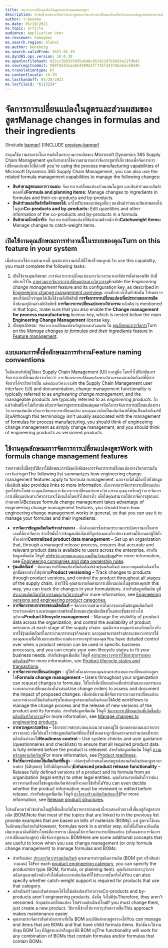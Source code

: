 ```yaml
---
title: จัดการการเปลี่ยนแปลงในสูตรและส่วนผสมของสูตร
description: หัวข้อนี้จะอธิบายวิธีการจัดการสูตรและจัดการการเปลี่ยนแปลงเพื่อประมวลผลข้อมูลหลักของการผลิต
author: t-benebo
ms.date: 05/19/2021
ms.topic: article
audience: Application User
ms.reviewer: kamaybac
ms.search.region: Global
ms.author: benebotg
ms.search.validFrom: 2021-05-19
ms.dyn365.ops.version: 10.0.20
ms.openlocfilehash: 825cc5b9355695a648c857e5197b5b93a21fdb43
ms.sourcegitcommit: 588f8343aaa654309d2ff735fd437dba6acd9d46
ms.translationtype: HT
ms.contentlocale: th-TH
ms.lasthandoff: 05/28/2021
ms.locfileid: "6115224"
---
```

# <a name="manage-changes-in-formulas-and-their-ingredients"></a><span data-ttu-id="3c074-103">จัดการการเปลี่ยนแปลงในสูตรและส่วนผสมของสูตร</span><span class="sxs-lookup"><span data-stu-id="3c074-103">Manage changes in formulas and their ingredients</span></span>

[!include [banner](../includes/banner.md)]
[!INCLUDE [preview-banner](../includes/preview-banner.md)]

<span data-ttu-id="3c074-104">ถ้าคุณใช้ความสามารถในการผลิตในกระบวนการผลิตของ Microsoft Dynamics 365 Supply Chain Management คุณยังสามารถใช้ความสามารถการจัดการสูตรที่เกี่ยวข้องเพื่อจัดการการเปลี่ยนแปลงต่อไปนี้ด้วย</span><span class="sxs-lookup"><span data-stu-id="3c074-104">If you're using the process manufacturing capabilities of Microsoft Dynamics 365 Supply Chain Management, you can also use the related formula management capabilities to manage the following changes:</span></span>

- <span data-ttu-id="3c074-105">**สินค้าตามสูตรและการวางแผน:** จัดการการเปลี่ยนแปลงส่วนผสมในสูตร และสินค้าร่วมและสินค้าพลอยได้</span><span class="sxs-lookup"><span data-stu-id="3c074-105">**Formula and planning items:** Manage changes to ingredients in formulas and their co-products and by-products.</span></span>
- <span data-ttu-id="3c074-106">**สินค้าร่วมและสินค้าสินค้าพลอยได้:** แก้ไขปริมาณและข้อมูลอื่นๆ ของสินค้าร่วมและสินค้าพลอยได้ในสูตร</span><span class="sxs-lookup"><span data-stu-id="3c074-106">**Co-products and by-products:** Edit quantities and other information of the co-products and by-products in a formula.</span></span>
- <span data-ttu-id="3c074-107">**สินค้าตามน้ำหนักจริง:** จัดการการเปลี่ยนแปลงที่สินค้าตามน้ําหนักจริง</span><span class="sxs-lookup"><span data-stu-id="3c074-107">**Catchweight items:** Manage changes to catch-weight items.</span></span>

## <a name="turn-on-this-feature-in-your-system"></a><span data-ttu-id="3c074-108">เปิดใช้งานคุณลักษณะการทำงานนี้ในระบบของคุณ</span><span class="sxs-lookup"><span data-stu-id="3c074-108">Turn on this feature in your system</span></span>

<span data-ttu-id="3c074-109">เมื่อต้องการใช้ความสามารถนี้ คุณต้องทำงานต่อไปนี้ให้เสร็จสมบูรณ์:</span><span class="sxs-lookup"><span data-stu-id="3c074-109">To use this capability, you must complete the following tasks:</span></span>

1. <span data-ttu-id="3c074-110">เปิดใช้งานคุณลักษณะ *การจัดการการเปลี่ยนแปลงทางวิศวกรรม* และคีย์การตั้งค่าคอนฟิก ดังที่อธิบายไว้ใน [ภาพรวมการจัดการการเปลี่ยนแปลงทางวิศวกรรม](product-engineering-overview.md)</span><span class="sxs-lookup"><span data-stu-id="3c074-110">Enable the *Engineering change management* feature and its configuration key, as described in [Engineering change management overview](product-engineering-overview.md).</span></span> <span data-ttu-id="3c074-111">ตามที่กล่าวถึงในหัวข้อนั้น โปรดตรวจสอบให้แน่ใจว่าคุณได้เปิดใช้งานคีย์ลิขสิทธิ์ **การจัดการการเปลี่ยนแปลงเพื่อประมวลผลการผลิต** ซึ่งซ้อนอยู่ด้านล่างคีย์ลิขสิทธิ์ **การจัดการการเปลี่ยนแปลงทางวิศวกรรม** หลัก</span><span class="sxs-lookup"><span data-stu-id="3c074-111">As is mentioned in that topic, make sure that you also enable the **Change management for process manufacturing** license key, which is nested below the main **Engineering Change Management** license key.</span></span>
1. <span data-ttu-id="3c074-112">เปิดคุณลักษณะ *จัดการการเปลี่ยนแปลงกับสูตรและส่วนผสม* ใน [คุณลักษณะการจัดการ](../../fin-ops-core/fin-ops/get-started/feature-management/feature-management-overview.md)</span><span class="sxs-lookup"><span data-stu-id="3c074-112">Turn on the *Manage changes to formulas and their ingredients* feature in [Feature management](../../fin-ops-core/fin-ops/get-started/feature-management/feature-management-overview.md).</span></span>

## <a name="feature-naming-conventions"></a><span data-ttu-id="3c074-113">แบบแผนการตั้งชื่อลักษณะการทำงาน</span><span class="sxs-lookup"><span data-stu-id="3c074-113">Feature naming conventions</span></span>

<span data-ttu-id="3c074-114">ในอินเทอร์เฟสผู้ใช้ของ Supply Chain Management (UI) และคู่มือ โดยทั่วไปฟังก์ชันการจัดการการเปลี่ยนแปลงจะเรียกว่า *การจัดการการเปลี่ยนแปลงทางวิศวกรรม* และผลิตภัณฑ์ที่มีการจัดการได้จะเรียกว่าเป็น *ผลิตภัณฑ์วิศวกรรม*</span><span class="sxs-lookup"><span data-stu-id="3c074-114">In the Supply Chain Management user interface (UI) and documentation, change management functionality is typically referred to as *engineering change management*, and the manageable products are typically referred to as *engineering products*.</span></span> <span data-ttu-id="3c074-115">ถึงแม้ว่าศัพท์นี้จะไม่เกี่ยวข้องกับการจัดการสูตรการผลิตแต่คุณควรนึกถึงการจัดการการเปลี่ยนแปลงทางวิศวกรรมเช่นเดียวกับการจัดการการเปลี่ยนแปลง และคุณควรคิดเป็นผลิตภัณฑ์ที่มีรุ่นเป็นผลิตภัณฑ์ที่มีรุ่น</span><span class="sxs-lookup"><span data-stu-id="3c074-115">Although this terminology isn't usually associated with the management of formulas for process manufacturing, you should think of engineering change management as simply change management, and you should think of engineering products as versioned products.</span></span>

## <a name="work-with-formula-change-management-features"></a><span data-ttu-id="3c074-116">ใช้งานคุณลักษณะการจัดการการเปลี่ยนแปลงสูตร</span><span class="sxs-lookup"><span data-stu-id="3c074-116">Work with formula change management features</span></span>

<span data-ttu-id="3c074-117">รายการต่อไปนี้สรุปวิธีการใช้ลักษณะการมีผลบังคับของการจัดการการเปลี่ยนแปลงทางวิศวกรรมกับการจัดการสูตร</span><span class="sxs-lookup"><span data-stu-id="3c074-117">The following list summarizes how engineering change management features apply to formula management.</span></span> <span data-ttu-id="3c074-118">นอกจากนี้ยังมีลิงค์ไปยังข้อมูลเพิ่มเติม</span><span class="sxs-lookup"><span data-stu-id="3c074-118">It also provides links to more information.</span></span> <span data-ttu-id="3c074-119">เนื่องจากการจัดการการเปลี่ยนแปลงสูตรใช้ประโยชน์จากคุณลักษณะการจัดการการเปลี่ยนแปลงทางวิศวกรรม คุณควรเรียนรู้ว่าการจัดการการเปลี่ยนแปลงทางวิศวกรรมจะใช้งานได้โดยทั่วไปอย่างไร เพื่อให้คุณสามารถใช้การจัดการสูตรและส่วนผสมได้</span><span class="sxs-lookup"><span data-stu-id="3c074-119">Because formula change management takes advantage of engineering change management features, you should learn how engineering change management works in general, so that you can use it to manage your formulas and their ingredients.</span></span>

- <span data-ttu-id="3c074-120">**การจัดการข้อมูลผลิตภัณฑ์จากส่วนกลาง** - ตั้งค่าองค์กรซึ่งผ่านกระบวนการปล่อยงานลงในสายงานที่มีการจัดการ ช่วยให้มั่นใจว่าข้อมูลผลิตภัณฑ์ที่ถูกต้องและเกี่ยวข้องจะพร้อมใช้งานแก่ผู้ใช้ทั่วทั้งองค์กร</span><span class="sxs-lookup"><span data-stu-id="3c074-120">**Centralized product data management** – Set up an organization that, through a managed release process, ensures that accurate and relevant product data is available to users across the enterprise.</span></span> <span data-ttu-id="3c074-121">สำหรับข้อมูลเพิ่มเติม ให้ดูที่ [บริษัทวิศวกรรมและกฎความเป็นเจ้าของข้อมูล](engineering-org-data-ownership-rules.md)</span><span class="sxs-lookup"><span data-stu-id="3c074-121">For more information, see [Engineering companies and data ownership rules](engineering-org-data-ownership-rules.md).</span></span>
- <span data-ttu-id="3c074-122">**รุ่นผลิตภัณฑ์** – ติดตามการเปลี่ยนแปลงที่ผลิตภัณฑ์ผ่านรุ่นผลิตภัณฑ์ และควบคุมผลิตภัณฑ์ในทุกขั้นของห่วงโซ่อุปทาน</span><span class="sxs-lookup"><span data-stu-id="3c074-122">**Product versioning** – Track changes to products through product versions, and control the product throughout all stages of the supply chain.</span></span> <span data-ttu-id="3c074-123">ด้วยวิธีนี้ คุณสามารถติดตามการเปลี่ยนแปลงในสูตรของคุณ</span><span class="sxs-lookup"><span data-stu-id="3c074-123">In this way, you can track the changes in your formulations.</span></span> <span data-ttu-id="3c074-124">สำหรับข้อมูลเพิ่มเติม ดูที่ [ประเภทผลิตภัณฑ์วิศวกรรมและรุ่นวิศวกรรม](engineering-versions-product-category.md)</span><span class="sxs-lookup"><span data-stu-id="3c074-124">For more information, see [Engineering versions and engineering product categories](engineering-versions-product-category.md).</span></span>
- <span data-ttu-id="3c074-125">**การจัดการรอบการขายของผลิตภัณฑ์** – จัดการความสามารถในการมองเห็นข้อมูลผลิตภัณฑ์ระหว่างองค์กร และควบคุมความพร้อมใช้งานของรุ่นผลิตภัณฑ์ในแต่ละขั้นของห่วงโซ่อุปทาน</span><span class="sxs-lookup"><span data-stu-id="3c074-125">**Product lifecycle management** – Manage the visibility of product data across the organization, and control the availability of product versions at each stage of the supply chain.</span></span> <span data-ttu-id="3c074-126">คุณมีการควบคุมอย่างละเอียดเกี่ยวกับการใช้รุ่นผลิตภัณฑ์ในกระบวนการทางธุรกิจเฉพาะ และคุณสามารถสร้างสถานะของวงจรการใช้ของคุณเองเพื่อให้เหมาะสมกับความต้องการทางธุรกิจของคุณ</span><span class="sxs-lookup"><span data-stu-id="3c074-126">You have detailed control over when a product version can be used in specific business processes, and you can create your own lifecycle states to fit your business needs.</span></span> <span data-ttu-id="3c074-127">สำหรับข้อมูลเพิ่มเติม ให้ดูที่ [สถานะของวงจรการใช้และธุรกรรมของผลิตภัณฑ์](product-lifecycle-state-transactions.md)</span><span class="sxs-lookup"><span data-stu-id="3c074-127">For more information, see [Product lifecycle states and transactions](product-lifecycle-state-transactions.md).</span></span>
- <span data-ttu-id="3c074-128">**การจัดการการเปลี่ยนแปลงสูตร** – ผู้ใช้ทั่วทั้งองค์กรของคุณสามารถร้องขอการเปลี่ยนแปลงสูตรได้</span><span class="sxs-lookup"><span data-stu-id="3c074-128">**Formula change management** – Users throughout your organization can request changes to formulas.</span></span> <span data-ttu-id="3c074-129">ใช้ใบสั่งที่เปลี่ยนแปลงเพื่อประเมินและเอกสารผลกระทบของการเปลี่ยนแปลงที่นําเสนอ</span><span class="sxs-lookup"><span data-stu-id="3c074-129">Use change orders to assess and document the impact of proposed changes.</span></span> <span data-ttu-id="3c074-130">เพิ่มลำดับงานเพื่อจัดการกระบวนการเปลี่ยนแปลงและการนำออกใช้ผลิตภัณฑ์รุ่นใหม่และสูตรของผลิตภัณฑ์ออกใช้</span><span class="sxs-lookup"><span data-stu-id="3c074-130">Add workflows to manage the change process and the release of new versions of the product and its formula.</span></span> <span data-ttu-id="3c074-131">สำหรับข้อมูลเพิ่มเติม ให้ดูที่ [จัดการการเปลี่ยนแปลงที่เกิดขึ้นกับผลิตภัณฑ์วิศวกรรม](engineering-change-management.md)</span><span class="sxs-lookup"><span data-stu-id="3c074-131">For more information, see [Manage changes to engineering products](engineering-change-management.md).</span></span>
- <span data-ttu-id="3c074-132">**การควบคุมความพร้อม** – ใช้การตรวจสอบระบบและแนวทางของผู้ใช้ (แบบสอบถามและรายการตรวจสอบ) เพื่อให้แน่ใจว่าข้อมูลผลิตภัณฑ์ที่ต้องใช้ทั้งหมดจะถูกป้อนอย่างครบถ้วนก่อนที่จะนําผลิตภัณฑ์ออกใช้</span><span class="sxs-lookup"><span data-stu-id="3c074-132">**Readiness control** – Use system checks and user guidance (questionnaires and checklists) to ensure that all required product data is fully entered before the product is released.</span></span> <span data-ttu-id="3c074-133">สำหรับข้อมูลเพิ่มเติม ให้ดูที่ [ความพร้อมของผลิตภัณฑ์](product-readiness.md)</span><span class="sxs-lookup"><span data-stu-id="3c074-133">For more information, see [Product readiness](product-readiness.md).</span></span>
- <span data-ttu-id="3c074-134">**ฟังก์ชันการนำออกใช้ผลิตภัณฑ์ขั้นสูง** – ปล่อยรุ่นที่กําหนดโดยสมบูรณ์ของผลิตภัณฑ์และสูตรจากองค์กร (นิติบุคคล) ไปยังนิติบุคคลอื่นๆ</span><span class="sxs-lookup"><span data-stu-id="3c074-134">**Enhanced product release functionality** – Release fully defined versions of a product and its formula from an organization (legal entity) to other legal entities.</span></span> <span data-ttu-id="3c074-135">คุณยังสามารถตัดสินใจว่าต้องตรวจทานหรือแก้ไขข้อมูลผลิตภัณฑ์ก่อนที่จะออกใช้หรือไม่</span><span class="sxs-lookup"><span data-stu-id="3c074-135">You can even decide whether the product information must be reviewed or edited before release.</span></span> <span data-ttu-id="3c074-136">สำหรับข้อมูลเพิ่มเติม ให้ดูที่ [นำโครงสร้างผลิตภัณฑ์ออกใช้](release-product-structure.md)</span><span class="sxs-lookup"><span data-stu-id="3c074-136">For more information, see [Release product structures](release-product-structure.md).</span></span>

<span data-ttu-id="3c074-137">โปรดสังเกตว่าหัวข้อส่วนใหญ่ที่เชื่อมโยงกับในรายการก่อนหน้านี้จะแสดงตัวอย่างซึ่งขึ้นอยู่กับสูตรการผลิต (BOM)</span><span class="sxs-lookup"><span data-stu-id="3c074-137">Note that most of the topics that are linked to in the previous list provide examples that are based on bills of materials (BOMs).</span></span> <span data-ttu-id="3c074-138">แต่ สูตรจะใช้งานในลักษณะที่คล้ายกัน</span><span class="sxs-lookup"><span data-stu-id="3c074-138">However, formulas work in a similar way.</span></span> <span data-ttu-id="3c074-139">ต่อไปนี้เป็นแนวคิดเพิ่มเติมบางแนวคิดที่มีประโยชน์ที่ควรทราบ เมื่อคุณใช้การจัดการการเปลี่ยนแปลง (หรือเฉพาะการจัดการการเปลี่ยนแปลงสูตร) เพื่อจัดการสูตรและ BOM</span><span class="sxs-lookup"><span data-stu-id="3c074-139">Here are some additional concepts that are useful to know when you use change management (or only formula change management) to manage formulas and BOMs:</span></span>

- <span data-ttu-id="3c074-140">สำหรับแต่ละ [ประเภทวิศวกรรมผลิตภัณฑ์](engineering-versions-product-category.md) คุณสามารถระบุชนิดการผลิต (BOM สูตร หรือสินค้าวางแผน) ได้</span><span class="sxs-lookup"><span data-stu-id="3c074-140">For each [product engineering category](engineering-versions-product-category.md), you can specify the production type (BOM, formula, or planning item).</span></span> <span data-ttu-id="3c074-141">คุณยังสามารถระบุว่าการสนับสนุนตามน้ําหนักจริงได้นั้นต้องการผลิตภัณฑ์ที่ใช้ประเภทนั้นหรือไม่</span><span class="sxs-lookup"><span data-stu-id="3c074-141">You can also specify whether catch-weight support is required for products that use that category.</span></span>
- <span data-ttu-id="3c074-142">ผลิตภัณฑ์ร่วมและสินค้าพลอยได้ไม่ใช่ผลิตภัณฑ์วิศวกรรม</span><span class="sxs-lookup"><span data-stu-id="3c074-142">Co-products and by-products aren't engineering products.</span></span> <span data-ttu-id="3c074-143">ดังนั้น จึงไม่มีรุ่น</span><span class="sxs-lookup"><span data-stu-id="3c074-143">Therefore, they aren't versioned.</span></span> <span data-ttu-id="3c074-144">ถ้าคุณต้องเปลี่ยนแปลง ให้สร้างผลิตภัณฑ์ใหม่</span><span class="sxs-lookup"><span data-stu-id="3c074-144">If you must change them, just create a new product.</span></span> <span data-ttu-id="3c074-145">วิธีการนี้ช่วยให้การบํารุงรักษาง่ายขึ้น</span><span class="sxs-lookup"><span data-stu-id="3c074-145">This approach makes maintenance easier.</span></span>
- <span data-ttu-id="3c074-146">คุณสามารถจัดการสินค้าปลายทางที่เป็น BOM และมีสินค้าตามสูตรรองได้</span><span class="sxs-lookup"><span data-stu-id="3c074-146">You can manage end items that are BOMs and that have child formula items.</span></span> <span data-ttu-id="3c074-147">ฟังก์ชันจะใช้งานกับชุด BOM ใดๆ ที่มีสูตรและ/หรือสูตรที่มี BOM อยู่</span><span class="sxs-lookup"><span data-stu-id="3c074-147">The functionality will work for any combination of BOMs that contain formulas and/or formulas that contain BOMs.</span></span>
